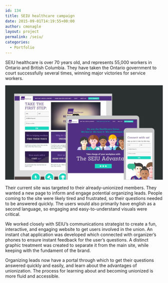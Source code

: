 ```yaml
---
id: 134
title: SEIU healthcare campaign
date: 2015-09-01T14:19:55+00:00
author: cmonagle
layout: project
permalink: /seiu/
categories:
  - Portfolio
---
```

SEIU healthcare is over 70 years old, and represents 55,000 workers in Ontario and British Columbia. They have taken the Ontario government to court successfully several times, winning major victories for service workers.

![SEIU Screencap](/assets/images/seiu.jpg)

Their current site was targeted to their already-unionized members. They wanted a new page to inform and engage potential organizing leads. People coming to the site were likely tired and frustrated, so their questions needed to be answered quickly. The users would also primarily have english as a second language, so engaging and easy-to-understand visuals were critical.

We worked closely with SEIU’s communications strategist to create a fun, interactive, and engaging website to get users involved in the union. An instant chat application was developed which connected with organizer’s phones to ensure instant feedback for the user’s questions. A distinct graphic treatment was created to separate it from the main site, while keeping with the fundament of the brand.

Organizing leads now have a portal through which to get their questions answered quickly and easily, and learn about the advantages of unionization. The process for learning about and becoming unionized is more fluid and accessible.
